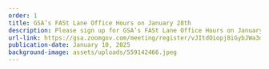 ```yaml
---
order: 1
title: GSA’s FASt Lane Office Hours on January 28th
description: Please sign up for GSA’s FASt Lane Office Hours on January 28th!
url-link: https://gsa.zoomgov.com/meeting/register/vJItdOiopj8iGybJWa3dL_1tGj8jQFqEIeg#/registration
publication-date: January 10, 2025
background-image: assets/uploads/559142466.jpeg
---
```

